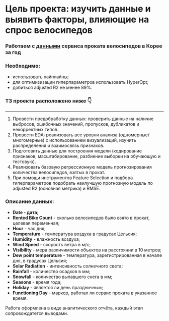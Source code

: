 # Цель проекта: изучить данные и выявить факторы, влияющие на спрос велосипедов
### Работаем с [данными](https://github.com/sergigusev/Datasets/blob/main/seoul_bike_data.csv) сервиса проката велосипедов в Корее за год
### Необходимо: 
- использовать пайплайны;
- для оптимизизации гиперпараметров использовать HyperOpt;
- добиться adjusted R2 не менее 89%.

### ТЗ проекта расположено ниже 👇
___________________________________________________________________________________________________________________________
1) Провести предобработку данных: проверить данные на наличие выбросов, ошибочных значений, пропусков, дубликатов и некорректных типов.  
2) Провести EDA: реализовать все уровни анализа (одномерные/многомерные) с использованием визуализаций, изучить распределения и взаимосвязь признаков.  
3) Подготовить данные для построения модели (кодирование признаков, масштабирование, разбиение выборки на обучающую и тестовую).  
4) Реализовать базовую регрессионную модель прогнозирования количества велосипедов, взятых в прокат.  
5) При помощи инструментов Feature Selection и подбора гиперпараметров подобрать наилучшую прогнозную модель по adjusted R2 (основная метрика) и RMSE.

### Описание данных:
- **Date - дата**;
- **Rented Bike Count** - сколько велосипедов было взято в прокат, целевая переменная;
- **Hour** - час дня;
- **Temperature** - температура воздуха в градусах Цельсия;
- **Humidity** - влажность воздуха;
- **Wind Speed** - скорость ветра в м/с;
- **Visibility** - мера различимости объектов на расстоянии в 10 метров;
- **Dew point temperature** -  температура, зарегистрированная в начале дня, в градусах Цельсия;
- **Solar Radiation** - интенсивность солнечного света;
- **Rainfall** - количество осадков в мм;
- **Snowfall** - количество выпавшего снега в мм;
- **Seasons** - время года;
- **Holiday** - является ли день праздничным;
- **Functioning Day** - маркер, работал ли сервис проката в указанное время.

Работа оформлена в виде аналитического отчёта, каждый этап сопровождатется выводами.
  

